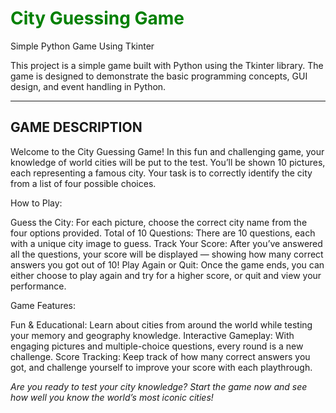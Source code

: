 # <span style="color: green"> City Guessing Game </span>

Simple Python Game Using Tkinter

This project is a simple game built with Python using the Tkinter library.
The game is designed to demonstrate the basic programming concepts, GUI design, and event handling in Python.

-----------------------
GAME DESCRIPTION
-----------------------

Welcome to the City Guessing Game! In this fun and challenging game, your knowledge of world cities will be put to the test. You’ll be shown 10 pictures, each representing a famous city. Your task is to correctly identify the city from a list of four possible choices.

How to Play:

Guess the City: For each picture, choose the correct city name from the four options provided.
Total of 10 Questions: There are 10 questions, each with a unique city image to guess.
Track Your Score: After you’ve answered all the questions, your score will be displayed — showing how many correct answers you got out of 10!
Play Again or Quit: Once the game ends, you can either choose to play again and try for a higher score, or quit and view your performance.

Game Features:

Fun & Educational: Learn about cities from around the world while testing your memory and geography knowledge.
Interactive Gameplay: With engaging pictures and multiple-choice questions, every round is a new challenge.
Score Tracking: Keep track of how many correct answers you got, and challenge yourself to improve your score with each playthrough.

*Are you ready to test your city knowledge? Start the game now and see how well you know the world’s most iconic cities!*
